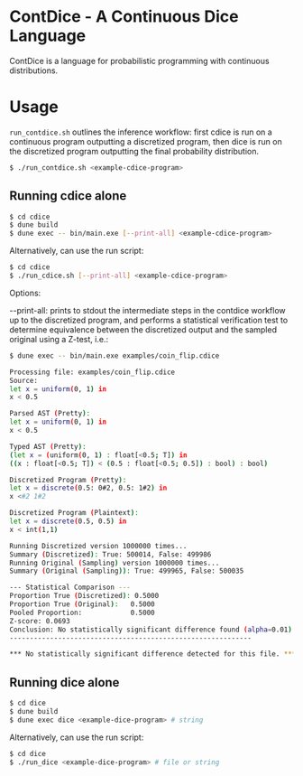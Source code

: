 # ContDice - A Continuous Dice Language

ContDice is a language for probabilistic programming with continuous distributions.

# Usage

`run_contdice.sh` outlines the inference workflow: first cdice is run on a continuous program outputting a discretized program, then dice is run on the discretized program outputting the final probability distribution.

```bash
$ ./run_contdice.sh <example-cdice-program>
```

## Running cdice alone
```bash
$ cd cdice
$ dune build
$ dune exec -- bin/main.exe [--print-all] <example-cdice-program>
```
Alternatively, can use the run script:

```bash
$ cd cdice
$ ./run_cdice.sh [--print-all] <example-cdice-program>
```
Options:

--print-all: prints to stdout the intermediate steps in the contdice workflow up to the discretized program, and performs a statistical verification test to determine equivalence between the discretized output and the sampled original using a Z-test, i.e.:

```bash
$ dune exec -- bin/main.exe examples/coin_flip.cdice 

Processing file: examples/coin_flip.cdice
Source:
let x = uniform(0, 1) in
x < 0.5

Parsed AST (Pretty):
let x = uniform(0, 1) in
x < 0.5

Typed AST (Pretty):
(let x = (uniform(0, 1) : float[<0.5; T]) in
((x : float[<0.5; T]) < (0.5 : float[<0.5; 0.5]) : bool) : bool)

Discretized Program (Pretty):
let x = discrete(0.5: 0#2, 0.5: 1#2) in
x <#2 1#2

Discretized Program (Plaintext):
let x = discrete(0.5, 0.5) in
x < int(1,1)

Running Discretized version 1000000 times...
Summary (Discretized): True: 500014, False: 499986
Running Original (Sampling) version 1000000 times...
Summary (Original (Sampling)): True: 499965, False: 500035

--- Statistical Comparison ---
Proportion True (Discretized): 0.5000
Proportion True (Original):   0.5000
Pooled Proportion:            0.5000
Z-score: 0.0693
Conclusion: No statistically significant difference found (alpha=0.01).
------------------------------------------------------------

*** No statistically significant difference detected for this file. ***
```

## Running dice alone
```bash
$ cd dice
$ dune build
$ dune exec dice <example-dice-program> # string
```
Alternatively, can use the run script:
```bash
$ cd dice
$ ./run_dice <example-dice-program> # file or string
```
